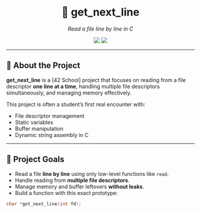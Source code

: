 <h1 align="center">📄 get_next_line</h1>
<p align="center">
  <i>Read a file line by line in C</i>
</p>

<p align="center">
  <img src="https://img.shields.io/badge/Language-C-blue.svg" />
  <img src="https://img.shields.io/badge/Project-42%20School-darkblue" />
</p>

---

## 📘 About the Project

**get_next_line** is a [42 School] project that focuses on reading from a file descriptor **one line at a time**, handling multiple file descriptors simultaneously, and managing memory effectively.

This project is often a student’s first real encounter with:
- File descriptor management
- Static variables
- Buffer manipulation
- Dynamic string assembly in C

---

## 🧠 Project Goals

- Read a file **line by line** using only low-level functions like `read`.
- Handle reading from **multiple file descriptors**.
- Manage memory and buffer leftovers **without leaks**.
- Build a function with this exact prototype:

```c
char *get_next_line(int fd);
